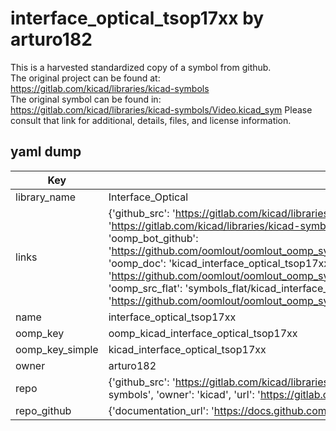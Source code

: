 # interface_optical_tsop17xx by arturo182  
This is a harvested standardized copy of a symbol from github.  
The original project can be found at:  
https://gitlab.com/kicad/libraries/kicad-symbols  
The original symbol can be found in:
https://gitlab.com/kicad/libraries/kicad-symbols/Video.kicad_sym
Please consult that link for additional, details, files, and license information.  
## yaml dump  
| Key | Value |  
| --- | --- |  
| library_name | Interface_Optical |  
| links | {'github_src': 'https://gitlab.com/kicad/libraries/kicad-symbols/Video.kicad_sym', 'github_src_repo': 'https://gitlab.com/kicad/libraries/kicad-symbols', 'oomp_bot': 'kicad_interface_optical_tsop17xx/working', 'oomp_bot_github': 'https://github.com/oomlout/oomlout_oomp_symbol_bot/tree/main/kicad_interface_optical_tsop17xx/working', 'oomp_doc': 'kicad_interface_optical_tsop17xx/working', 'oomp_doc_github': 'https://github.com/oomlout/oomlout_oomp_symbol_doc/tree/main/kicad_interface_optical_tsop17xx/working', 'oomp_src_flat': 'symbols_flat/kicad_interface_optical_tsop17xx/working', 'oomp_src_flat_github': 'https://github.com/oomlout/oomlout_oomp_symbol_src/tree/main/kicad_interface_optical_tsop17xx/working'} |  
| name | interface_optical_tsop17xx |  
| oomp_key | oomp_kicad_interface_optical_tsop17xx |  
| oomp_key_simple | kicad_interface_optical_tsop17xx |  
| owner | arturo182 |  
| repo | {'github_src': 'https://gitlab.com/kicad/libraries/kicad-symbols/Video.kicad_sym', 'name': 'libraries/kicad-symbols', 'owner': 'kicad', 'url': 'https://gitlab.com/kicad/libraries/kicad-symbols'} |  
| repo_github | {'documentation_url': 'https://docs.github.com/rest/repos/repos#get-a-repository', 'message': 'Not Found'} |  

